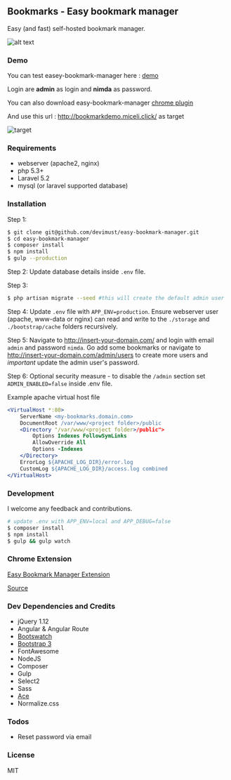 ## Bookmarks - Easy bookmark manager

Easy (and fast) self-hosted bookmark manager.

![alt text](https://github.com/devimust/easy-bookmark-manager/raw/master/resources/assets/images/screenshot1.png "Screenshot 1")

### Demo

You can test easey-bookmark-manager here : [demo](http://bookmarkdemo.miceli.click/)

Login are **admin** as login and **nimda** as password.

You can also download easy-bookmark-manager [chrome plugin](https://chrome.google.com/webstore/detail/easy-bookmark-manager-ext/hhonlfdhoejpaofmmppaogebkfnbgefi)

And use this url : http://bookmarkdemo.miceli.click/ as target

![target](http://img15.hostingpics.net/pics/837402EasyBookmarkManagerOptionsGoogleChrome2.jpg)

### Requirements

* webserver (apache2, nginx)
* php 5.3+
* Laravel 5.2
* mysql (or laravel supported database)


### Installation

Step 1:
```bash
$ git clone git@github.com/devimust/easy-bookmark-manager.git
$ cd easy-bookmark-manager
$ composer install
$ npm install
$ gulp --production
```

Step 2: Update database details inside `.env` file.

Step 3:
```bash
$ php artisan migrate --seed #this will create the default admin user
```

Step 4: Update `.env` file with `APP_ENV=production`. Ensure webserver user (apache, www-data or nginx) can read and write to the `./storage` and `./bootstrap/cache` folders recursively.

Step 5: Navigate to http://insert-your-domain.com/ and login with email `admin` and password `nimda`. Go add some bookmarks or navigate to http://insert-your-domain.com/admin/users to create more users and *important* update the admin user's password.

Step 6: Optional security measure - to disable the `/admin` section set `ADMIN_ENABLED=false` inside .env file.

Example apache virtual host file
```apache
<VirtualHost *:80>
	ServerName <my-bookmarks.domain.com>
	DocumentRoot /var/www/<project folder>/public
	<Directory "/var/www/<project folder>/public">
		Options Indexes FollowSymLinks
		AllowOverride All
		Options -Indexes
	</Directory>
	ErrorLog ${APACHE_LOG_DIR}/error.log
	CustomLog ${APACHE_LOG_DIR}/access.log combined
</VirtualHost>
```


### Development

I welcome any feedback and contributions.

```bash
# update .env with APP_ENV=local and APP_DEBUG=false
$ composer install
$ npm install
$ gulp && gulp watch
```


### Chrome Extension

[Easy Bookmark Manager Extension](https://chrome.google.com/webstore/detail/easy-bookmark-manager-ext/hhonlfdhoejpaofmmppaogebkfnbgefi)

[Source](https://github.com/devimust/easy-bookmark-manager-chrome-extension)


### Dev Dependencies and Credits

* jQuery 1.12
* Angular & Angular Route
* [Bootswatch](http://bootswatch.com)
* [Bootstrap 3](http://getbootstrap.com/)
* FontAwesome
* NodeJS
* Composer
* Gulp
* Select2
* Sass
* [Ace](https://ace.c9.io/)
* Normalize.css


### Todos

* Reset password via email


### License

MIT
